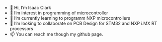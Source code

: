 - 👋 Hi, I’m Isaac Clark
- 👀 I’m interest in programming of microcontroller
-  🌱 I’m currently learning to programm NXP microcontrollers
- 💞️ I’m looking to collaborate on PCB Design for STM32 and NXP i.MX RT processors
- 📫 You can reach me though my github page.

<!---
irclark2000/irclark2000 is a ✨ special ✨ repository because its `README.md` (this file) appears on your GitHub profile.
You can click the Preview link to take a look at your changes.
--->
